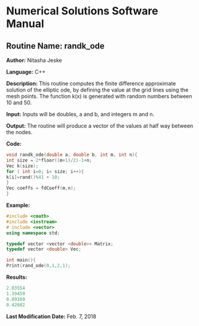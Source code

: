 # Numerical Solutions Software Manual

## **Routine Name:** randk_ode

**Author:** Nitasha Jeske

**Language:** C++

**Description:** This routine computes the finite difference approximate solution of the elliptic ode, by defining the value at the grid lines using the mesh points. The function k(x) is generated with random numbers between 10 and 50. 

**Input:** Inputs will be doubles, a and b, and integers m and n.

**Output:** The routine will produce a vector of the values at half way between the nodes. 

**Code:** 
```C++
void randk_ode(double a, double b, int m, int n){
int size = 2*floor((m+1)/2)-1+n;
Vec k(size);
for ( int i=0; i< size; i++){
k[i]=rand()%41 + 10;
}
Vec coeffs = fdCoeff(m,n);
}

```

**Example:**
```C++
#include <cmath>
#include <iostream>
# include <vector>
using namespace std;

typedef vector <vector <double>> Matrix;
typedef vector <double> Vec;

int main(){
Print(rand_ode(0,1,2,1);
```

**Results:** 
```C++
2.03554
1.39459
0.89169
0.42682
```

**Last Modification Date:** Feb. 7, 2018
